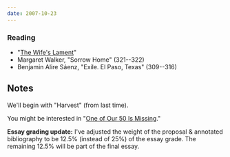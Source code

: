 ```yaml
---
date: 2007-10-23
---
```


### Reading

* "[The Wife's Lament](/notes/wifes-lament)"
* Margaret Walker, "Sorrow Home" (321--322)
* Benjamin Alire Sáenz, "Exile. El Paso, Texas" (309--316)

## Notes

We'll begin with "Harvest" (from last time).

You might be interested in "[One of Our 50 Is Missing](https://www.newmexicomagazine.org/culture/one-of-our-50-is-missing/)."

**Essay grading update:** I've adjusted the weight of the proposal & annotated bibliography to be 12.5% (instead of 25%) of the essay grade. The remaining 12.5% will be part of the final essay.
